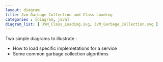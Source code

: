 ```yaml
---
layout: diagram
title: Jvm Garbage Collection and Class Loading
categories : [diagram, java]
diagram_list: [ JVM_Class_Loading.svg, JVM_Garbage_Collection.svg ]
---
```


Two simple diagrams to illustrate :

* How to load specific implemetations for a service
* Some common garbage collection algorithms

